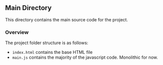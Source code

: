 ## Main Directory

This directory contains the main source code for the project.

### Overview
The project folder structure is as follows:
- `index.html` contains the base HTML file
- `main.js` contains the majority of the javascript code. Monolithic for now.

